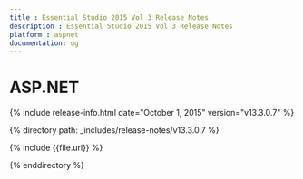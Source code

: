 ```yaml
---
title : Essential Studio 2015 Vol 3 Release Notes
description : Essential Studio 2015 Vol 3 Release Notes
platform : aspnet
documentation: ug
---
```


# ASP.NET

{% include release-info.html date="October 1, 2015" version="v13.3.0.7" %} 

{% directory path: _includes/release-notes/v13.3.0.7 %}

{% include {{file.url}} %}

{% enddirectory %}